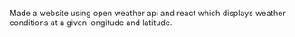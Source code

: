 Made a website using open weather api and react which displays weather conditions at a given longitude and latitude.
